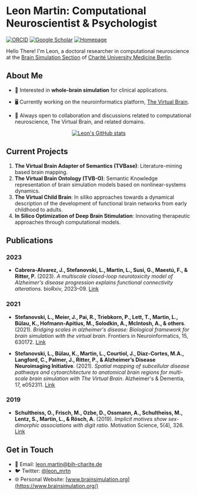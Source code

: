 # Leon Martin: Computational Neuroscientist & Psychologist
[![ORCID](https://img.shields.io/badge/ORCID-0000--0002--2599--0165-9745f5?style=flat-square.svg)](https://orcid.org/0000-0002-2599-0165)
[![Google Scholar](https://img.shields.io/badge/Google-Scholar-orange?style=flat-square.svg)](https://scholar.google.com/citations?user=u2lL5j8AAAAJ&hl=en)
[![Homepage](https://img.shields.io/badge/Visit-Homepage-blue?style=flat-square&logo=HomeAdvisor)](https://leon-k-martin.github.io/)

Hello There! I'm Leon, a doctoral researcher in computational neuroscience at the [Brain Simulation Section](https://www.brainsimulation.org) of [Charité University Medicine Berlin](https://neurologie.charite.de/en/metas/person_detail/person/address_detail/leon_martin_bsc-1/). 

## About Me

- 🧠 Interested in **whole-brain simulation** for clinical applications.
  
- 🖥 Currently working on the neuroinformatics platform, [The Virtual Brain](https://www.thevirtualbrain.org/).
  
- 🤝 Always open to collaboration and discussions related to computational neuroscience, The Virtual Brain, and related domains.

<p align="center">
  <a href="https://github.com/anuraghazra/github-readme-stats">
    <img src="https://github-readme-stats.vercel.app/api?username=leon-k-martin" alt="Leon's GitHub stats"/>
  </a>
</p>

## Current Projects

1. **The Virtual Brain Adapter of Semantics (TVBase)**: Literature-mining based brain mapping.
2. **The Virtual Brain Ontology (TVB-O)**: Semantic Knowledge representation of brain simulation models based on nonlinear-systems dynamics.
3. **The Virtual Child Brain**: In siliko approaches towards a dynamical description of the development of functional brain networks from early childhood to adults.
4. **In Silico Optimization of Deep Brain Stimulation**: Innovating therapeutic approaches through computational models.

## Publications

### 2023

- **Cabrera-Alvarez, J., Stefanovski, L., Martin, L., Susi, G., Maestú, F., & Ritter, P.** (2023). *A multiscale closed-loop neurotoxicity model of Alzheimer's disease progression explains functional connectivity alterations*. bioRxiv, 2023–09. [Link](#)

### 2021

- **Stefanovski, L., Meier, J., Pai, R., Triebkorn, P., Lett, T., Martin, L., Bülau, K., Hofmann-Apitius, M., Solodkin, A., McIntosh, A., & others**. (2021). *Bridging scales in alzheimer's disease: Biological framework for brain simulation with the virtual brain*. Frontiers in Neuroinformatics, 15, 630172. [Link](#)

- **Stefanovski, L., Bülau, K., Martin, L., Courtiol, J., Diaz-Cortes, M.A., Langford, C., Palmer, J., Ritter, P., & Alzheimer’s Disease Neuroimaging Initiative**. (2021). *Spatial mapping of subcellular disease pathways and cytoarchitecture to anatomical brain regions for multi-scale brain simulation with The Virtual Brain*. Alzheimer's & Dementia, 17, e052311. [Link](#)

### 2019

- **Schultheiss, O., Frisch, M., Ozbe, D., Ossmann, A., Schultheiss, M., Lentz, S., Martin, L., & Rösch, A.** (2019). *Implicit motives show sex-dimorphic associations with digit ratio*. Motivation Science, 5(4), 326. [Link](#)


## Get in Touch
- 📧 Email: leon.martin@bih-charite.de
- 🐦 Twitter: [@leon_mrtn](https://twitter.com/leon_mrtn)
- 🌐 Personal Website: [www.brainsimulation.org](https://www.brainsimulation.org/)

